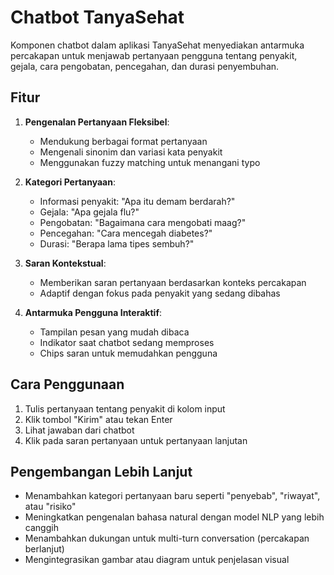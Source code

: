 # Chatbot TanyaSehat

Komponen chatbot dalam aplikasi TanyaSehat menyediakan antarmuka percakapan untuk menjawab pertanyaan pengguna tentang penyakit, gejala, cara pengobatan, pencegahan, dan durasi penyembuhan.

## Fitur

1. **Pengenalan Pertanyaan Fleksibel**:
   - Mendukung berbagai format pertanyaan
   - Mengenali sinonim dan variasi kata penyakit
   - Menggunakan fuzzy matching untuk menangani typo

2. **Kategori Pertanyaan**:
   - Informasi penyakit: "Apa itu demam berdarah?"
   - Gejala: "Apa gejala flu?"
   - Pengobatan: "Bagaimana cara mengobati maag?"
   - Pencegahan: "Cara mencegah diabetes?"
   - Durasi: "Berapa lama tipes sembuh?"

3. **Saran Kontekstual**:
   - Memberikan saran pertanyaan berdasarkan konteks percakapan
   - Adaptif dengan fokus pada penyakit yang sedang dibahas

4. **Antarmuka Pengguna Interaktif**:
   - Tampilan pesan yang mudah dibaca
   - Indikator saat chatbot sedang memproses
   - Chips saran untuk memudahkan pengguna

## Cara Penggunaan

1. Tulis pertanyaan tentang penyakit di kolom input
2. Klik tombol "Kirim" atau tekan Enter
3. Lihat jawaban dari chatbot
4. Klik pada saran pertanyaan untuk pertanyaan lanjutan

## Pengembangan Lebih Lanjut

- Menambahkan kategori pertanyaan baru seperti "penyebab", "riwayat", atau "risiko"
- Meningkatkan pengenalan bahasa natural dengan model NLP yang lebih canggih
- Menambahkan dukungan untuk multi-turn conversation (percakapan berlanjut)
- Mengintegrasikan gambar atau diagram untuk penjelasan visual
